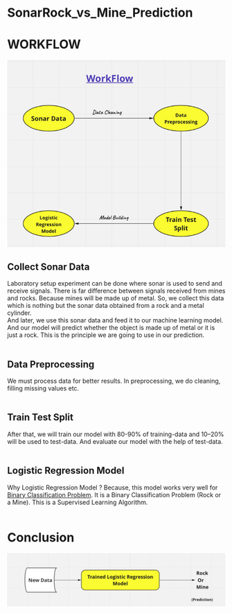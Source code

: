 # SonarRock_vs_Mine_Prediction
# WORKFLOW
![WorkFlow](https://github.com/CatalystsReachOut/SonarRockMinePrediction/blob/master/Screenshot%202022-09-02%20at%2002.00.34.png)<br>
## Collect Sonar Data 
Laboratory setup experiment can be done where sonar is used to send and receive signals. There is far difference between signals received from mines and rocks. Because mines will be made up of metal. So, we collect this data which is nothing but the sonar  data obtained from a rock and a metal cylinder. 
<br>And later, we use this sonar data and feed it to our machine learning model. And our model will predict whether the object is made up of metal or it is just a rock. This is the principle we are going to use in our prediction.
<br><br>

## Data Preprocessing 
We must process data for better results. In preprocessing, we do cleaning, filling missing values etc.<br><br>

## Train Test Split 
After that, we will train our model with 80-90% of training-data and 10–20% will be used to test-data. And evaluate our model with the help of test-data.<br><br>

## Logistic Regression Model 
Why Logistic Regression Model ? Because, this model works very well for [Binary Classification Problem](https://machinelearningmastery.com/types-of-classification-in-machine-learning/). It is a Binary Classification Problem (Rock or a Mine). This is a Supervised Learning Algorithm.<br><br>
 
 
# Conclusion
![Final Overview](https://github.com/CatalystsReachOut/SonarRockMinePrediction/blob/master/Screenshot%202022-09-02%20at%2002.07.51.png)
